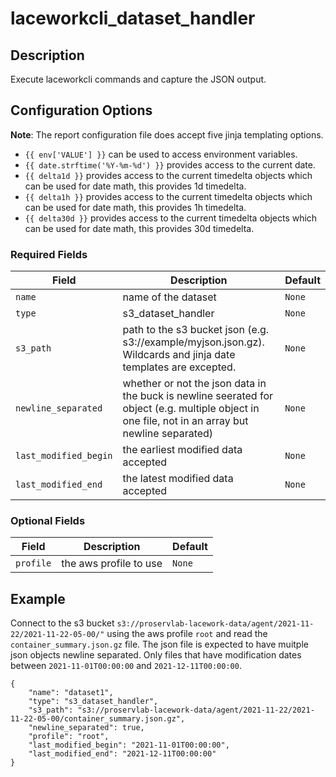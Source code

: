 # laceworkcli_dataset_handler

## Description

Execute laceworkcli commands and capture the JSON output.

## Configuration Options

**Note**: The report configuration file does accept five jinja templating options. 

* `{{ env['VALUE'] }}` can be used to access environment variables.
* `{{ date.strftime('%Y-%m-%d') }}` provides access to the current date.
* `{{ delta1d }}` provides access to the current timedelta objects which can be used for date math, this provides 1d timedelta.
* `{{ delta1h }}` provides access to the current timedelta objects which can be used for date math, this provides 1h timedelta.
* `{{ delta30d }}` provides access to the current timedelta objects which can be used for date math, this provides 30d timedelta.

### Required Fields

| Field | Description | Default |
|-------|-------------|---------|
|`name` | name of the dataset | `None` |
|`type` | s3_dataset_handler | `None` |
|`s3_path` | path to the s3 bucket json (e.g. s3://example/myjson.json.gz). Wildcards and jinja date templates are excepted. | `None` |
|`newline_separated` | whether or not the json data in the buck is newline seerated for object (e.g. multiple object in one file, not in an array but newline separated) | `None` |
|`last_modified_begin` | the earliest modified data accepted | `None` |
|`last_modified_end` | the latest modified data accepted | `None` |

### Optional Fields

| Field | Description | Default |
|-------|-------------|---------|
|`profile` | the aws profile to use | `None` |

## Example

Connect to the s3 bucket `s3://proservlab-lacework-data/agent/2021-11-22/2021-11-22-05-00/"` using the aws profile `root` and read the `container_summary.json.gz` file. The json file is expected to have muitple json objects newline separated. Only files that have modification dates between `2021-11-01T00:00:00` and `2021-12-11T00:00:00`.

```
{
    "name": "dataset1",
    "type": "s3_dataset_handler",
    "s3_path": "s3://proservlab-lacework-data/agent/2021-11-22/2021-11-22-05-00/container_summary.json.gz",
    "newline_separated": true,
    "profile": "root",
    "last_modified_begin": "2021-11-01T00:00:00",
    "last_modified_end": "2021-12-11T00:00:00"
}
````